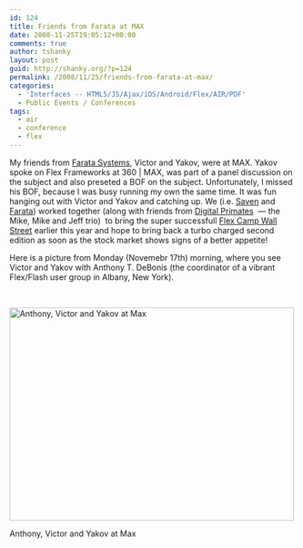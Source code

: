 ```yaml
---
id: 124
title: Friends from Farata at MAX
date: 2008-11-25T19:05:12+00:00
comments: true
author: tshanky
layout: post
guid: http://shanky.org/?p=124
permalink: /2008/11/25/friends-from-farata-at-max/
categories:
  - 'Interfaces -- HTML5/JS/Ajax/iOS/Android/Flex/AIR/PDF'
  - Public Events / Conferences
tags:
  - air
  - conference
  - flex
---
```

My friends from <a title="Farata Systems" href="http://www.faratasystems.com" target="_blank">Farata Systems</a>, Victor and Yakov, were at MAX. Yakov spoke on Flex Frameworks at 360 | MAX, was part of a panel discussion on the subject and also preseted a BOF on the subject. Unfortunately, I missed his BOF, because I was busy running my own the same time. It was fun hanging out with Victor and Yakov and catching up. We (i.e. <a title="Saven Technologies" href="http://www.saventech.com/" target="_blank">Saven</a> and <a title="Farata Systems" href="http://www.faratasystems.com" target="_blank">Farata</a>) worked together (along with friends from <a title="Digital Primates" href="http://www.digitalprimates.net/" target="_blank">Digital Primates</a>  &#8212; the Mike, Mike and Jeff trio)  to bring the super successfull <a title="Flex Camp Wall Street" href="http://flexcampwallstreet.com/" target="_blank">Flex Camp Wall Street</a> earlier this year and hope to bring back a turbo charged second edition as soon as the stock market shows signs of a better appetite!

Here is a picture from Monday (Novemebr 17th) morning, where you see Victor and Yakov with Anthony T. DeBonis (the coordinator of a vibrant Flex/Flash user group in Albany, New York).

 

<div id="attachment_146" style="width: 510px" class="wp-caption alignnone">
  <a href="http://shanky.org/wp-content/uploads/2008/11/anthony_victor_yakov_at_max.jpg"><img class="size-full wp-image-146" title="anthony_victor_yakov_at_max" src="http://shanky.org/wp-content/uploads/2008/11/anthony_victor_yakov_at_max.jpg" alt="Anthony, Victor and Yakov at Max" width="500" height="374" srcset="http://shanky.org/wp-content/uploads/2008/11/anthony_victor_yakov_at_max-300x224.jpg 300w, http://shanky.org/wp-content/uploads/2008/11/anthony_victor_yakov_at_max.jpg 547w" sizes="(max-width: 500px) 100vw, 500px" /></a>
  
  <p class="wp-caption-text">
    Anthony, Victor and Yakov at Max
  </p>
</div>